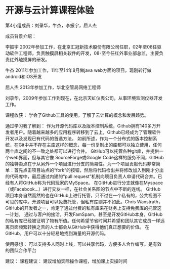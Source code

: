 开源与云计算课程体验
==========
第4小组成员：刘录华，牛杰，李振宇，屈人杰

成员背景介绍：

李振宇 2002年参加工作，在北京汇冠新技术股份有限公司任职，02年至08任驱动软件工程师，负责触摸屏相关软件的开发，08-至今任红外事业部总监，主要负责红外触摸屏的研发。

牛杰 2011年参加工作，11年至14年8月做java web方面的项目，现刚转行做android和iOS开发

屈人杰  2013年参加工作，华北空管局网络工程师

刘录华，2009年参加工作到现在，在北京天虹仪表公司，从事环境监测仪器开发工作。

课程收获：
学会了Github工具的使用，了解了云计算的概念和发展趋势。

通过学习我了解到：
作为开源代码库以及版本控制系统，Github拥有140多万开发者用户。随着越来越多的应用程序转移到了云上，Github已经成为了管理软件开发以及发现已有代码的首选方法。
如前所述，作为一个分布式的版本控制系统，在Git中并不存在主库这样的概念，每一份复制出的库都可以独立使用，任何两个库之间的不一致之处都可以进行合并。
GitHub可以托管各种git库，并提供一个web界面，但与其它像 SourceForge或Google Code这样的服务不同，GitHub的独特卖点在于从另外一个项目进行分支的简易性。为一个项目贡献代码非常简单：首先点击项目站点的“fork”的按钮，然后将代码检出并将修改加入到刚才分出的代码库中，最后通过内建的“pull request”机制向项目负责人申请代码合并。已经有人将GitHub称为代码玩家的MySpace。
在GitHub进行分支就像在Myspace（或Facebook…）进行交友一样，在社会关系图的节点中不断的连线。
GitHub项目本身自然而然的也在GitHub上进行托管，只不过在一个私有的，公共视图不可见的库中。开源项目可以免费托管，但私有库则并不如此。Chris Wanstrath，GitHub的开发者之一，肯定了通过付费的私有库来在财务上支持免费库的托管这一计划。
通过与客户的接洽，开发FamSpam，甚至是开发GitHub本身，GitHub的私有库已经被证明了物有所值。任何希望节省时间并希望和团队其它成员一样远离页面频繁转换之苦的人士都会从GitHub中获得他们真正想要的价值。
在GitHub，用户可以十分轻易地找到海量的开源代码。

使用感想：
可以支持多人同时上线，可以共享代码，方便多人合作编写。是有效的团队合作平台

建议：
课程建议：
建议增加实际操作课程，增加课上实操时间

